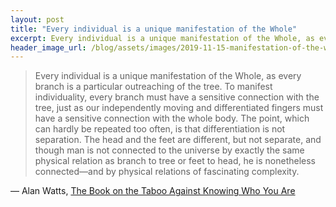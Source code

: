 ```yaml
---
layout: post
title: "Every individual is a unique manifestation of the Whole"
excerpt: Every individual is a unique manifestation of the Whole, as every branch is a particular outreaching of the tree.
header_image_url: /blog/assets/images/2019-11-15-manifestation-of-the-whole/photo-1542448491-515005a365d3.jpeg
---
```


> Every individual is a unique manifestation of the Whole, as every branch is a particular outreaching of the tree. To manifest individuality, every branch must have a sensitive connection with the tree, just as our independently moving and differentiated fingers must have a sensitive connection with the whole body. The point, which can hardly be repeated too often, is that differentiation is not separation. The head and the feet are different, but not separate, and though man is not connected to the universe by exactly the same physical relation as branch to tree or feet to head, he is nonetheless connected—and by physical relations of fascinating complexity.

― Alan Watts, [The Book on the Taboo Against Knowing Who You Are](https://www.goodreads.com/work/quotes/58910)

